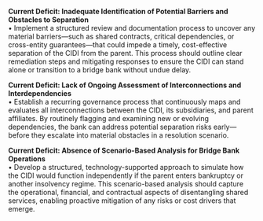 **Current Deficit: Inadequate Identification of Potential Barriers and Obstacles to Separation**  
• Implement a structured review and documentation process to uncover any material barriers—such as shared contracts, critical dependencies, or cross-entity guarantees—that could impede a timely, cost-effective separation of the CIDI from the parent. This process should outline clear remediation steps and mitigating responses to ensure the CIDI can stand alone or transition to a bridge bank without undue delay.

**Current Deficit: Lack of Ongoing Assessment of Interconnections and Interdependencies**  
• Establish a recurring governance process that continuously maps and evaluates all interconnections between the CIDI, its subsidiaries, and parent affiliates. By routinely flagging and examining new or evolving dependencies, the bank can address potential separation risks early—before they escalate into material obstacles in a resolution scenario.

**Current Deficit: Absence of Scenario-Based Analysis for Bridge Bank Operations**  
• Develop a structured, technology-supported approach to simulate how the CIDI would function independently if the parent enters bankruptcy or another insolvency regime. This scenario-based analysis should capture the operational, financial, and contractual aspects of disentangling shared services, enabling proactive mitigation of any risks or cost drivers that emerge.
